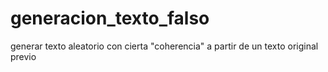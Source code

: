 # generacion_texto_falso
generar texto aleatorio con cierta "coherencia" a partir de un texto original previo
